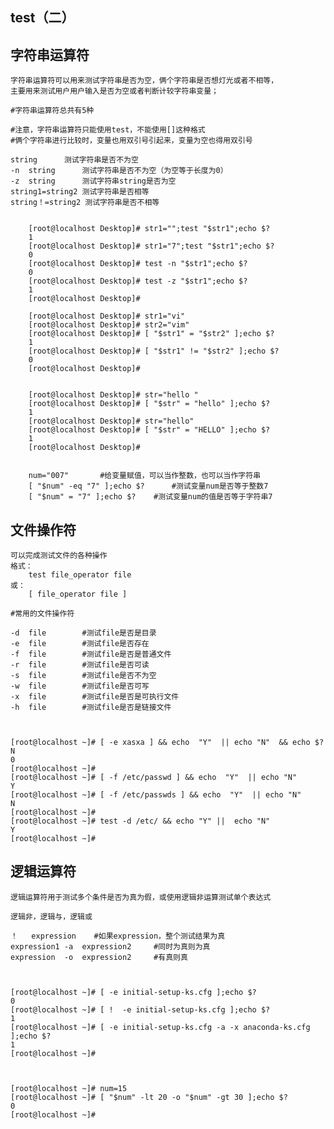 ## test（二）

## 字符串运算符
	字符串运算符可以用来测试字符串是否为空，俩个字符串是否想灯光或者不相等，
	主要用来测试用户用户输入是否为空或者判断计较字符串变量；

	#字符串运算符总共有5种
	
	#注意，字符串运算符只能使用test，不能使用[]这种格式
	#俩个字符串进行比较时，变量也用双引号引起来，变量为空也得用双引号

	string		测试字符串是否不为空
	-n	string		测试字符串是否不为空（为空等于长度为0）
	-z	string		测试字符串string是否为空
	string1=string2	测试字符串是否相等
	string！=string2	测试字符串是否不相等


		[root@localhost Desktop]# str1="";test "$str1";echo $?
		1
		[root@localhost Desktop]# str1="7";test "$str1";echo $?
		0
		[root@localhost Desktop]# test -n "$str1";echo $?
		0
		[root@localhost Desktop]# test -z "$str1";echo $?
		1
		[root@localhost Desktop]# 

		[root@localhost Desktop]# str1="vi"
		[root@localhost Desktop]# str2="vim"
		[root@localhost Desktop]# [ "$str1" = "$str2" ];echo $?
		1
		[root@localhost Desktop]# [ "$str1" != "$str2" ];echo $?
		0
		[root@localhost Desktop]# 


		[root@localhost Desktop]# str="hello "
		[root@localhost Desktop]# [ "$str" = "hello" ];echo $?
		1
		[root@localhost Desktop]# str="hello"
		[root@localhost Desktop]# [ "$str" = "HELLO" ];echo $?
		1
		[root@localhost Desktop]# 


		num="007"		#给变量赋值，可以当作整数，也可以当作字符串
		[ "$num" -eq "7" ];echo $?		#测试变量num是否等于整数7
		[ "$num" = "7" ];echo $?	#测试变量num的值是否等于字符串7		  


		


## 文件操作符
	可以完成测试文件的各种操作
	格式：
		test file_operator file
	或：
		[ file_operator file ]

	#常用的文件操作符

	-d	file		#测试file是否是目录
	-e	file		#测试file是否存在
	-f	file		#测试file是否是普通文件
	-r	file		#测试file是否可读
	-s	file		#测试file是否不为空
	-w	file		#测试file是否可写
	-x	file		#测试file是否是可执行文件
	-h	file		#测试file是否是链接文件



	[root@localhost ~]# [ -e xasxa ] && echo  "Y"  || echo "N"  && echo $? 
	N
	0
	[root@localhost ~]# 
	[root@localhost ~]# [ -f /etc/passwd ] && echo  "Y"  || echo "N"
	Y
	[root@localhost ~]# [ -f /etc/passwds ] && echo  "Y"  || echo "N"
	N
	[root@localhost ~]# 
	[root@localhost ~]# test -d /etc/ && echo "Y" ||  echo "N"
	Y
	[root@localhost ~]# 


## 逻辑运算符
	逻辑运算符用于测试多个条件是否为真为假，或使用逻辑非运算测试单个表达式
	
	逻辑非，逻辑与，逻辑或
	
	！	expression	  #如果expression，整个测试结果为真
	expression1 -a  expression2     #同时为真则为真
	expression  -o	expression2		#有真则真

	

	[root@localhost ~]# [ -e initial-setup-ks.cfg ];echo $?
	0
	[root@localhost ~]# [ !  -e initial-setup-ks.cfg ];echo $?
	1
	[root@localhost ~]# [ -e initial-setup-ks.cfg -a -x anaconda-ks.cfg ];echo $?
	1
	[root@localhost ~]# 


	
	[root@localhost ~]# num=15
	[root@localhost ~]# [ "$num" -lt 20 -o "$num" -gt 30 ];echo $?
	0
	[root@localhost ~]# 
